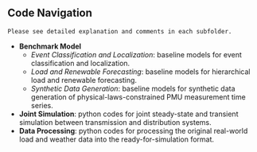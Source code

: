 ## Code Navigation
`Please see detailed explanation and comments in each subfolder.`
- **Benchmark Model**
  - *Event Classification and Localization*: baseline models for event classification and localization.
  - *Load and Renewable Forecasting*: baseline models for hierarchical load and renewable forecasting.
  - *Synthetic Data Generation*: baseline models for synthetic data generation of physical-laws-constrained PMU measurement time series.
- **Joint Simulation**: python codes for joint steady-state and transient simulation between transmission and distribution systems.
- **Data Processing**: python codes for processing the original real-world load and weather data into the ready-for-simulation format.
